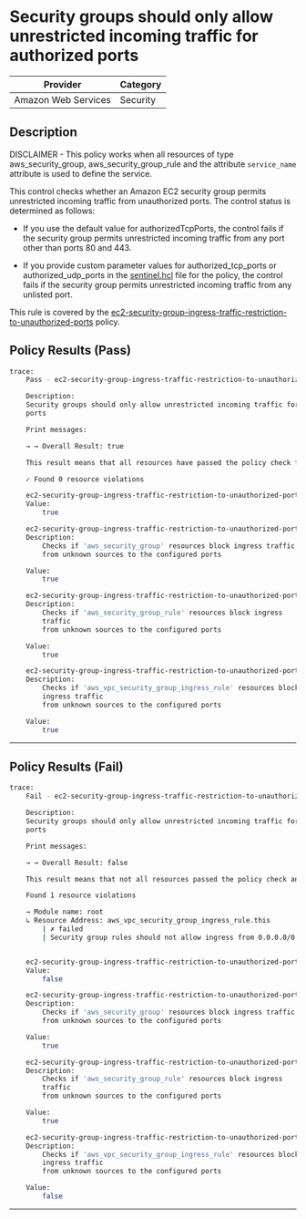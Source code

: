# Security groups should only allow unrestricted incoming traffic for authorized ports

| Provider            |   Category   |
|---------------------| ------------ |
| Amazon Web Services |   Security   |

## Description

DISCLAIMER - This policy works when all resources of type aws_security_group, aws_security_group_rule and the attribute `service_name` attribute is used to define the service.

This control checks whether an Amazon EC2 security group permits unrestricted incoming traffic from unauthorized ports. The control status is determined as follows:

- If you use the default value for authorizedTcpPorts, the control fails if the security group permits unrestricted incoming traffic from any port other than ports 80 and 443.

- If you provide custom parameter values for authorized_tcp_ports or authorized_udp_ports in the [sentinel.hcl](../../sentinel.hcl) file for the policy, the control fails if the security group permits unrestricted incoming traffic from any unlisted port.

This rule is covered by the [ec2-security-group-ingress-traffic-restriction-to-unauthorized-ports](../../policies/ec2/ec2-security-group-ingress-traffic-restriction-to-unauthorized-ports.sentinel) policy.

## Policy Results (Pass)
```bash
trace:
    Pass - ec2-security-group-ingress-traffic-restriction-to-unauthorized-ports.sentinel

    Description:
    Security groups should only allow unrestricted incoming traffic for authorized
    ports

    Print messages:

    → → Overall Result: true

    This result means that all resources have passed the policy check for the policy ec2-security-group-ingress-traffic-restriction-to-unauthorized-ports.

    ✓ Found 0 resource violations

    ec2-security-group-ingress-traffic-restriction-to-unauthorized-ports.sentinel:141:1 - Rule "main"
    Value:
        true

    ec2-security-group-ingress-traffic-restriction-to-unauthorized-ports.sentinel:131:1 - Rule "is_aws_security_group_compliant"
    Description:
        Checks if 'aws_security_group' resources block ingress traffic
        from unknown sources to the configured ports

    Value:
        true

    ec2-security-group-ingress-traffic-restriction-to-unauthorized-ports.sentinel:125:1 - Rule "is_aws_security_group_rule_compliant"
    Description:
        Checks if 'aws_security_group_rule' resources block ingress
        traffic
        from unknown sources to the configured ports

    Value:
        true

    ec2-security-group-ingress-traffic-restriction-to-unauthorized-ports.sentinel:137:1 - Rule "is_aws_vpc_security_group_ingress_rule_compliant"
    Description:
        Checks if 'aws_vpc_security_group_ingress_rule' resources block
        ingress traffic
        from unknown sources to the configured ports

    Value:
        true
```

---

## Policy Results (Fail)
```bash
trace:
    Fail - ec2-security-group-ingress-traffic-restriction-to-unauthorized-ports.sentinel

    Description:
    Security groups should only allow unrestricted incoming traffic for authorized
    ports

    Print messages:

    → → Overall Result: false

    This result means that not all resources passed the policy check and the protected behavior is not allowed for the policy ec2-security-group-ingress-traffic-restriction-to-unauthorized-ports.

    Found 1 resource violations

    → Module name: root
    ↳ Resource Address: aws_vpc_security_group_ingress_rule.this
        | ✗ failed
        | Security group rules should not allow ingress from 0.0.0.0/0 or ::/0 to unauthorized ports. Refer to https://docs.aws.amazon.com/securityhub/latest/userguide/ec2-controls.html#ec2-18 for more details.


    ec2-security-group-ingress-traffic-restriction-to-unauthorized-ports.sentinel:141:1 - Rule "main"
    Value:
        false

    ec2-security-group-ingress-traffic-restriction-to-unauthorized-ports.sentinel:131:1 - Rule "is_aws_security_group_compliant"
    Description:
        Checks if 'aws_security_group' resources block ingress traffic
        from unknown sources to the configured ports

    Value:
        true

    ec2-security-group-ingress-traffic-restriction-to-unauthorized-ports.sentinel:125:1 - Rule "is_aws_security_group_rule_compliant"
    Description:
        Checks if 'aws_security_group_rule' resources block ingress
        traffic
        from unknown sources to the configured ports

    Value:
        true

    ec2-security-group-ingress-traffic-restriction-to-unauthorized-ports.sentinel:137:1 - Rule "is_aws_vpc_security_group_ingress_rule_compliant"
    Description:
        Checks if 'aws_vpc_security_group_ingress_rule' resources block
        ingress traffic
        from unknown sources to the configured ports

    Value:
        false
```

---